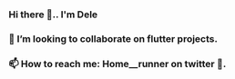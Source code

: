 ### Hi there 👋.. I'm Dele
### 👯 I’m looking to collaborate on flutter projects.
### 📫 How to reach me: Home__runner on twitter :briefcase:.

